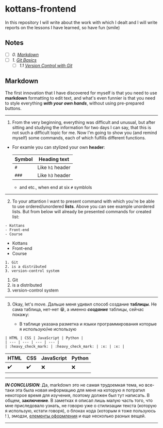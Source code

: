 # kottans-frontend
In this repository I will write about the work with which I dealt and I will write reports on the lessons I have learned, so have fun (smile)
## Notes

- [ ] *0. [Markdown](#)*
- [ ] *1. [Git Basics](#)*
   - [ ] *1.1 [Version Control with Git](#)*

## Markdown

   The first innovation that I have discovered for myself is that you need to use **markdown** formatting to edit text, and what's even funnier is that you need to style everything ***with your own hands***, without using pre-prepared buttons.

---

1. From the very beginning, everything was difficult and unusual, but after sitting and studying the information for two days I can say, that this is not such a difficult topic for me. Now I'm going to show you (and remind myself) some commands, each of which fulfills different functions.

- For examle you can stylized your own **header**:
   
   | Symbol | Heading text |
   | :--- | :---: |
   | `#` | Like `h1` header |
   | `###` | Like `h3` header |
   
   - and etc., when end at six `#` symblols

---

2. To your attantion I want to present command with which you're be able to use ordered/unordered **lists**. Above you can see example unordered lists. But from below will already be presented commands for created list:

```
- Kottans
- Front-end
- Course
```
- Kottans
- Front-end
- Course

```
1. Git
2. is a distributed
3. version-control system
```

1. Git
2. is a distributed
3. version-control system

---

3. Okay, let's move. Дальше меня удивил способ создание **таблицы**. Не сама таблица, нет-нет :grin:, а именно ***создание*** таблицы, сейчас покажу:

   - В таблице указана разметка и языки программирования которые я использую/не использую
   
```
| HTML | CSS | JavaScript | Python |
| --- | --- | --- | --- |
| :heavy_check_mark: | :heavy_check_mark: | :x: | :x: |
```

| HTML | CSS | JavaScript | Python |
| --- | --- | --- | --- |
| :heavy_check_mark: | :heavy_check_mark: | :x: | :x: |

---

***IN CONCLUSION***: Да, markdown это не самая трудоемкая тема, но все-таки эта была новая информацию для меня на которую я потратил некоторое время для изучения, поэтому должен был тут написать. В общем, **заключение**. В заметках я описал лишь малую часть того, что мне приследовало узнать, не говорю уже о стилизации текста (которую я использую, кстати говоря), о блоках кода (которым я тоже пользуюсь ! ), эмодзи, [елементы оформления](https://shields.io/) и еще несколько разных вещей.

---
